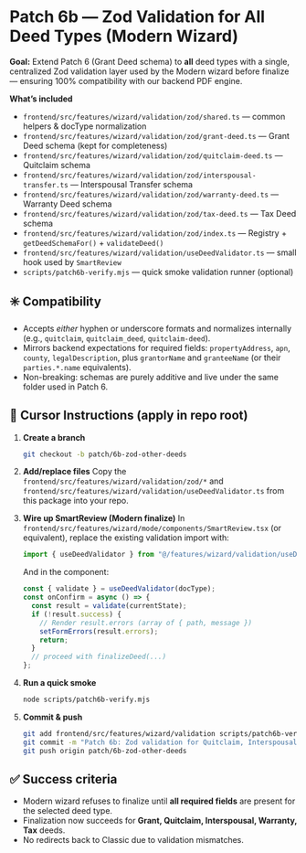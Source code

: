 
# Patch 6b — Zod Validation for All Deed Types (Modern Wizard)

**Goal:** Extend Patch 6 (Grant Deed schema) to **all** deed types with a single, centralized Zod validation layer used by the Modern wizard before finalize — ensuring 100% compatibility with our backend PDF engine.

**What’s included**
- `frontend/src/features/wizard/validation/zod/shared.ts` — common helpers & docType normalization
- `frontend/src/features/wizard/validation/zod/grant-deed.ts` — Grant Deed schema (kept for completeness)
- `frontend/src/features/wizard/validation/zod/quitclaim-deed.ts` — Quitclaim schema
- `frontend/src/features/wizard/validation/zod/interspousal-transfer.ts` — Interspousal Transfer schema
- `frontend/src/features/wizard/validation/zod/warranty-deed.ts` — Warranty Deed schema
- `frontend/src/features/wizard/validation/zod/tax-deed.ts` — Tax Deed schema
- `frontend/src/features/wizard/validation/zod/index.ts` — Registry + `getDeedSchemaFor()` + `validateDeed()`
- `frontend/src/features/wizard/validation/useDeedValidator.ts` — small hook used by `SmartReview`
- `scripts/patch6b-verify.mjs` — quick smoke validation runner (optional)

## ✳️ Compatibility

- Accepts *either* hyphen or underscore formats and normalizes internally (e.g., `quitclaim`, `quitclaim_deed`, `quitclaim-deed`).
- Mirrors backend expectations for required fields: `propertyAddress`, `apn`, `county`, `legalDescription`, plus `grantorName` and `granteeName` (or their `parties.*.name` equivalents).
- Non-breaking: schemas are purely additive and live under the same folder used in Patch 6.

## 🧩 Cursor Instructions (apply in repo root)

1. **Create a branch**
   ```bash
   git checkout -b patch/6b-zod-other-deeds
   ```

2. **Add/replace files**
   Copy the `frontend/src/features/wizard/validation/zod/*` and `frontend/src/features/wizard/validation/useDeedValidator.ts` from this package into your repo.

3. **Wire up SmartReview (Modern finalize)**
   In `frontend/src/features/wizard/mode/components/SmartReview.tsx` (or equivalent), replace the existing validation import with:
   ```ts
   import { useDeedValidator } from "@/features/wizard/validation/useDeedValidator";
   ```
   And in the component:
   ```ts
   const { validate } = useDeedValidator(docType);
   const onConfirm = async () => {
     const result = validate(currentState);
     if (!result.success) {
       // Render result.errors (array of { path, message })
       setFormErrors(result.errors);
       return;
     }
     // proceed with finalizeDeed(...)
   };
   ```

4. **Run a quick smoke**
   ```bash
   node scripts/patch6b-verify.mjs
   ```

5. **Commit & push**
   ```bash
   git add frontend/src/features/wizard/validation scripts/patch6b-verify.mjs
   git commit -m "Patch 6b: Zod validation for Quitclaim, Interspousal Transfer, Warranty, Tax deeds"
   git push origin patch/6b-zod-other-deeds
   ```

## ✅ Success criteria

- Modern wizard refuses to finalize until **all required fields** are present for the selected deed type.
- Finalization now succeeds for **Grant, Quitclaim, Interspousal, Warranty, Tax** deeds.
- No redirects back to Classic due to validation mismatches.
